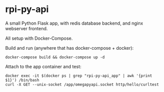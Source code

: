 # rpi-py-api

A small Python Flask app, with redis database backend, and nginx webserver frontend.

All setup with Docker-Compose.


Build and run (anywhere that has docker-compose + docker):

```
docker-compose build && docker-compose up -d
```

Attach to the app container and test:

```
docker exec -it $(docker ps | grep "rpi-py-api_app" | awk '{print $1}') /bin/bash 
curl -X GET --unix-socket /app/omegapyapi.socket http/hello/curltest
```

